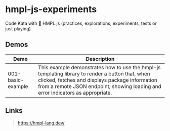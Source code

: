 # hmpl-js-experiments
Code Kata with 🐜 HMPL.js (practices, explorations, experiments, tests or just playing)

## Demos

| Demo | Description |
| ---- | ----------- |  
| 001-basic-example | This example demonstrates how to use the hmpl-js templating library to render a button that, when clicked, fetches and displays package information from a remote JSON endpoint, showing loading and error indicators as appropriate. |

## Links
> https://hmpl-lang.dev/
